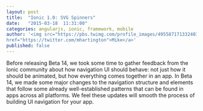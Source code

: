 ```yaml
---
layout: post
title:  "Ionic 1.0: SVG Spinners"
date:   "2015-03-18  11:31:00"
categories: angularjs, ionic, framework, mobile
author: '<img src="https://pbs.twimg.com/profile_images/495587171332403200/tO9oMmCn.png" class="author-icon"><a
href="https://twitter.com/mhartington">Mike</a>'
published: false
---
```



Before releasing Beta 14, we took some time to gather feedback from the Ionic community about how navigation UI should
behave: not just how it should be animated, but how
everything comes together in an app. In Beta 14, we made some major changes to the navigation structure and elements
that follow some already well-established patterns
that can be found in apps across all platforms. We feel these updates will smooth the process of building UI navigation
for your app.

<!-- more -->
